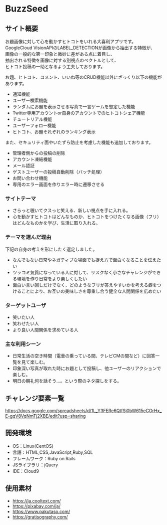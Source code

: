 # BuzzSeed

## サイト概要
お題画像に対して心を動かすヒトコトをいれる大喜利アプリです。  
GoogleCloud VisionAPIのLABEL_DETECTIONが画像から抽出する特徴が、  
画像の一般的な第一印象と微妙に差がある点に着目し、  
抽出される特徴を画像に対する別視点のベクトルとして、  
ヒトコト投稿の一助となるよう工夫しております。  

お題、ヒトコト、コメント、いいね等のCRUD機能以外にざっくり以下の機能があります。
- 通知機能
- ユーザー検索機能
- ランダムにお題を表示させる写真で一言ゲームを想定した機能
- Twitter専用アカウントor自身のアカウントでのヒトコトシェア機能
- チュートリアル機能
- ユーザーフォロー機能
- ヒトコト、お題それぞれのランキング表示

また、セキュリティ面やいたずら防止を考慮した機能も追加しております。
- 管理者側からの投稿の削除
- アカウント凍結機能
- メール認証
- ゲストユーザーの投稿自動削除（バッチ処理）
- お問い合わせ機能
- 専用のエラー画面を作りエラー時に遷移させる

### サイトテーマ
- さらっと覗いてクスっと笑える、新しい視点を手に入れる。
- 心を動かすヒトコトはどんなものか、ヒトコトをつけたくなる画像（フリ）はどんなものかを学び、生活に取り入れる。

### テーマを選んだ理由
下記の自身の考えを形にしたく選定しました。
+ なんでもない日常やネガティブな場面でも捉え方で面白くなることを伝えたい
+ ツッコミ気質になっている人に対して、リスクなく小さなチャレンジができる環境を作り日常をより楽しくしたい
+ 面白い言い回しだけでなく、どのようなフリが答えやすいかを考える癖をつけることにより、お互いの美味しさを尊重し合う健全な人間関係を広めたい

### ターゲットユーザ
- 笑いたい人
- 笑わせたい人
- より良い人間関係を求めている人

### 主な利用シーン
- 日常生活の空き時間（電車の乗っている間、テレビCMの間など）に回答一覧を見て楽しむ。
- 印象深い写真が取れた時にお題として投稿し、他ユーザーのリアクションで楽しむ。
- 明日の朝礼何を話そう…。という際のネタ探しをする。


## チャレンジ要素一覧
https://docs.google.com/spreadsheets/d/1L_Y3FERe6QtfSj0bW615eCOrHx_E-gqV8VqNmTj2XBE/edit?usp=sharing

## 開発環境
- OS：Linux(CentOS)
- 言語：HTML,CSS,JavaScript,Ruby,SQL
- フレームワーク：Ruby on Rails
- JSライブラリ：jQuery
- IDE：Cloud9

## 使用素材
- https://ja.cooltext.com/
- https://pixabay.com/ja/
- https://www.pakutaso.com/
- https://gratisography.com/
